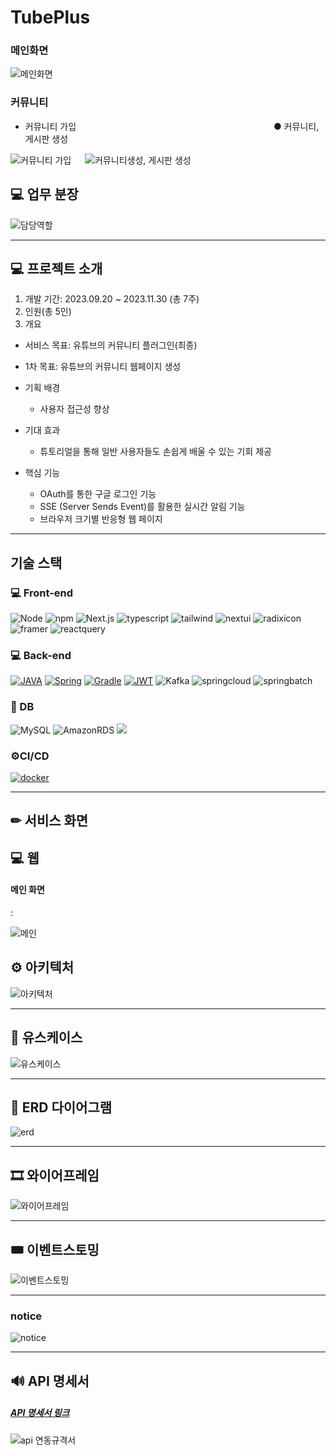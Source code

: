 # TubePlus

### 메인화면 

![메인화면](asset/메인화면.gif)



### 커뮤니티


- 커뮤니티 가입 &emsp;&emsp;&emsp;&emsp;&emsp;&emsp;&emsp;&emsp;&emsp;&emsp;&emsp;&emsp;&emsp;&emsp;&emsp;&emsp;&emsp;&emsp;&emsp;&emsp;&emsp;&emsp; ●  커뮤니티, 게시판 생성

![커뮤니티 가입](https://github.com/TubePlus/.github/assets/140700973/399db7ae-1480-40ca-bae2-6674d1b614c9) &emsp; ![커뮤니티생성, 게시판 생성](https://github.com/TubePlus/.github/assets/140700973/c42a546a-6710-424e-a473-09ce233e7bba)





## 💻 업무 분장

![담당역할](asset/담당역할.png)

---

## 💻 프로젝트 소개

1. 개발 기간: 2023.09.20 ~ 2023.11.30 (총 7주)
2. 인원(총 5인)
3. 개요

- 서비스 목표: 유튜브의 커뮤니티 플러그인(최종)
- 1차 목표: 유튜브의 커뮤니티 웹페이지 생성
- 기획 배경
  - 사용자 접근성 향상

- 기대 효과
  - 튜토리얼을 통해 일반 사용자들도 손쉽게 배울 수 있는 기회 제공


- 핵심 기능
  - OAuth를 통한 구글 로그인 기능
  - SSE (Server Sends Event)를 활용한 실시간 알림 기능
  - 브라우저 크기별 반응형 웹 페이지

---

## 기술 스택

### 💻 Front-end

![Node](https://img.shields.io/badge/Node.js-20.6.1-339933?style=for-the-badge&logo=Node.js&logoColor=fff)
![npm](https://img.shields.io/badge/npm-10.1.0-CB3837?style=for-the-badge&logo=npm&logoColor=fff)
![Next.js](https://img.shields.io/badge/Next.js-13.5.4-000000?style=for-the-badge&logo=Next.js&logoColor=fff)
![typescript](https://img.shields.io/badge/typescript-5.2.2-3178C6?style=for-the-badge&logo=typescript&logoColor=fff)
![tailwind](https://img.shields.io/badge/tailwindcss-3.3.3-06B6D4?style=for-the-badge&logo=tailwindcss&logoColor=fff)
![nextui](https://img.shields.io/badge/nextui-2.1.13-000000?style=for-the-badge&logo=nextui&logoColor=fff)
![radixicon](https://img.shields.io/badge/radixicon-2.1.13-161618?style=for-the-badge&logo=radixui&logoColor=fff)
![framer](https://img.shields.io/badge/framer-10.16.4-0055FF?style=for-the-badge&logo=framer&logoColor=fff)
![reactquery](https://img.shields.io/badge/reactquery-4.36.1-FF4154.svg?&style=for-the-badge&logo=ReactQuery&logoColor=white)



### 💻 Back-end

[![JAVA](https://camo.githubusercontent.com/3a1c7dafcdfce483e68f5fb95d057e9421c8109fd105e603542b1ff00fd7ae91/68747470733a2f2f696d672e736869656c64732e696f2f62616467652f4a4156412d4646303030303f7374796c653d666f722d7468652d6261646765266c6f676f436f6c6f723d7768697465)](https://camo.githubusercontent.com/3a1c7dafcdfce483e68f5fb95d057e9421c8109fd105e603542b1ff00fd7ae91/68747470733a2f2f696d672e736869656c64732e696f2f62616467652f4a4156412d4646303030303f7374796c653d666f722d7468652d6261646765266c6f676f436f6c6f723d7768697465) [![Spring](https://camo.githubusercontent.com/57da5a02a135c27818a618285a57f7e54df63419d1f7ad598905a0bd27e780c7/68747470733a2f2f696d672e736869656c64732e696f2f62616467652f537072696e67626f6f742d3644423333463f7374796c653d666f722d7468652d6261646765266c6f676f3d737072696e67626f6f74266c6f676f436f6c6f723d7768697465)](https://camo.githubusercontent.com/57da5a02a135c27818a618285a57f7e54df63419d1f7ad598905a0bd27e780c7/68747470733a2f2f696d672e736869656c64732e696f2f62616467652f537072696e67626f6f742d3644423333463f7374796c653d666f722d7468652d6261646765266c6f676f3d737072696e67626f6f74266c6f676f436f6c6f723d7768697465) [![Gradle](https://camo.githubusercontent.com/e850f9c862ce515586c3859cab52395f8d096f0de68825fdaaf6b9bea572311e/68747470733a2f2f696d672e736869656c64732e696f2f62616467652f477261646c652d3032333033413f7374796c653d666f722d7468652d6261646765266c6f676f3d677261646c65266c6f676f436f6c6f723d7768697465)](https://camo.githubusercontent.com/e850f9c862ce515586c3859cab52395f8d096f0de68825fdaaf6b9bea572311e/68747470733a2f2f696d672e736869656c64732e696f2f62616467652f477261646c652d3032333033413f7374796c653d666f722d7468652d6261646765266c6f676f3d677261646c65266c6f676f436f6c6f723d7768697465) [![JWT](https://camo.githubusercontent.com/5af78a02d0f7a4b8a759f9580ce718287a0626f80a55c38ad0bac83e0b31f94d/68747470733a2f2f696d672e736869656c64732e696f2f62616467652f4a57542d3030303030303f7374796c653d666f722d7468652d6261646765266c6f676f3d6a736f6e776562746f6b656e73266c6f676f436f6c6f723d7768697465)](https://camo.githubusercontent.com/5af78a02d0f7a4b8a759f9580ce718287a0626f80a55c38ad0bac83e0b31f94d/68747470733a2f2f696d672e736869656c64732e696f2f62616467652f4a57542d3030303030303f7374796c653d666f722d7468652d6261646765266c6f676f3d6a736f6e776562746f6b656e73266c6f676f436f6c6f723d7768697465) ![Kafka](https://camo.githubusercontent.com/1b371597d577a5f430f0dbc8a356d8951f0b7a6d7dded5eb99e2b4cf1593397f/68747470733a2f2f696d672e736869656c64732e696f2f62616467652f6b61666b612d3233314632303f7374796c653d666f722d7468652d6261646765266c6f676f3d6170616368656b61666b61266c6f676f436f6c6f723d7768697465)
![springcloud](https://img.shields.io/badge/springcloud-6DB33F.svg?style=for-the-badge&logo=spring&logoColor=white) 
![springbatch](https://img.shields.io/badge/springbatch-6DB33F?style=for-the-badge&logo=spring&logoColor=white)

### 💾 DB

![MySQL](https://img.shields.io/badge/MySQL-003545?style=for-the-badge&logo=mysql&logoColor=white)
![AmazonRDS](https://img.shields.io/badge/AmazonRDS-527FFF?style=for-the-badge&logo=AmazonRDS&logoColor=white) <img src="https://img.shields.io/badge/redis-DC382D?style=for-the-badge&logo=redis&logoColor=white"/>



### ⚙CI/CD

[![docker](https://camo.githubusercontent.com/b184cf7adbab9f5464e80c0f5dd32c85393f6248499a57d743e619f4214391c4/68747470733a2f2f696d672e736869656c64732e696f2f62616467652f646f636b65722d3234393645443f7374796c653d666f722d7468652d6261646765266c6f676f3d646f636b6572266c6f676f436f6c6f723d7768697465)](https://camo.githubusercontent.com/b184cf7adbab9f5464e80c0f5dd32c85393f6248499a57d743e619f4214391c4/68747470733a2f2f696d672e736869656c64732e696f2f62616467652f646f636b65722d3234393645443f7374796c653d666f722d7468652d6261646765266c6f676f3d646f636b6572266c6f676f436f6c6f723d7768697465)



---

## ✏ 서비스 화면

## 💻 웹

#### 메인 화면

: 

![메인](assets/main.gif)



## ⚙ 아키텍처

![아키텍처](asset/아키텍쳐.png)

---

## 🧶 유스케이스

![유스케이스](asset/유스케이스.png)

---

## 💾 ERD 다이어그램

![erd](asset/erd.png)

---

## 🎞 와이어프레임

![와이어프레임](asset/와이어프레임.png)

---

## 🎟 이벤트스토밍

![이벤트스토밍](asset/이벤트스토밍.png)

---

### notice

![notice](assets/notice.png)

---

## 🔊 API 명세서

##### [API 명세서 링크]()

![api 연동규격서](assets/api.gif)

